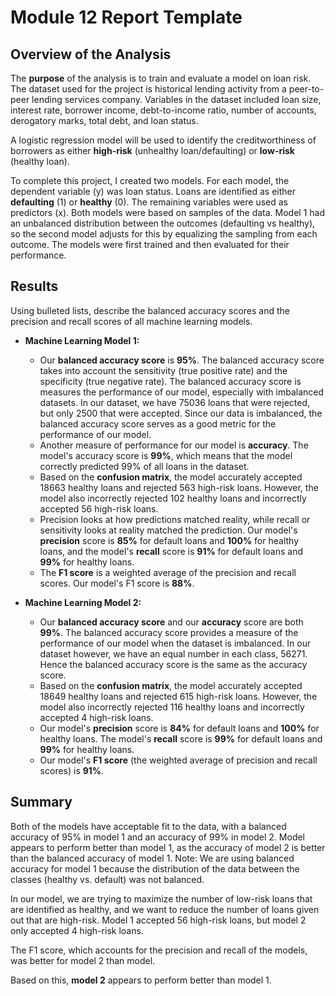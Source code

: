 # Module 12 Report Template

## Overview of the Analysis

The **purpose** of the analysis is to train and evaluate a model on loan risk. The dataset used for the project is historical lending activity from a peer-to-peer lending services company. Variables in the dataset included loan size, interest rate, borrower income, debt-to-income ratio, number of accounts, derogatory marks, total debt, and loan status.

A logistic regression model will be used to identify the creditworthiness of borrowers as either **high-risk** (unhealthy loan/defaulting) or **low-risk** (healthy loan). 

To complete this project, I created two models. For each model, the dependent variable (y) was loan status. Loans are identified as either **defaulting** (1) or **healthy** (0). The remaining variables were used as predictors (x). Both models were based on samples of the data. Model 1 had an unbalanced distribution between the outcomes (defaulting vs healthy), so the second model adjusts for this by equalizing the sampling from each outcome. The models were first trained and then evaluated for their performance.

## Results

Using bulleted lists, describe the balanced accuracy scores and the precision and recall scores of all machine learning models.

* **Machine Learning Model 1:**

  * Our **balanced accuracy score** is **95%**. The balanced accuracy score takes into account the sensitivity (true positive rate) and the specificity (true negative rate). The balanced accuracy score is measures the performance of our model, especially with imbalanced datasets. In our dataset, we have 75036 loans that were rejected, but only 2500 that were accepted. Since our data is imbalanced, the balanced accuracy score serves as a good metric for the performance of our model.
  * Another measure of performance for our model is **accuracy**. The model's accuracy score is **99%**, which means that the model correctly predicted 99% of all loans in the dataset.
  * Based on the **confusion matrix**, the model accurately accepted 18663 healthy loans and rejected 563 high-risk loans. However, the model also incorrectly rejected 102 healthy loans and incorrectly accepted 56 high-risk loans.
  * Precision looks at how predictions matched reality, while recall or sensitivity looks at reality matched the prediction. Our model's **precision** score is **85%** for default loans and **100%** for healthy loans, and the model's **recall** score is **91%** for default loans and **99%** for healthy loans.
  * The **F1 score** is a weighted average of the precision and recall scores. Our model's F1 score is **88%**.
* **Machine Learning Model 2:**

  * Our **balanced accuracy score** and our **accuracy** score are both **99%**. The balanced accuracy score provides a measure of the performance of our model when the dataset is imbalanced. In our dataset however, we have an equal number in each class, 56271. Hence the balanced accuracy score is the same as the accuracy score.
  * Based on the **confusion matrix**, the model accurately accepted 18649 healthy loans and rejected 615 high-risk loans. However, the model also incorrectly rejected 116 healthy loans and incorrectly accepted 4 high-risk loans.
  * Our model's **precision** score is **84%** for default loans and **100%** for healthy loans. The model's **recall** score is **99%** for default loans and **99%** for healthy loans.
  * Our model's **F1 score** (the weighted average of precision and recall scores) is **91%**.

## Summary

Both of the models have acceptable fit to the data, with a balanced accuracy of 95% in model 1 and an accuracy of 99% in model 2. Model appears to perform better than model 1, as the accuracy of model 2 is better than the balanced accuracy of model 1. Note: We are using balanced accuracy for model 1 because the distribution of the data between the classes (healthy vs. default) was not balanced.

In our model, we are trying to maximize the number of low-risk loans that are identified as healthy, and we want to reduce the number of loans given out that are high-risk. Model 1 accepted 56 high-risk loans, but model 2 only accepted 4 high-risk loans. 

The F1 score, which accounts for the precision and recall of the models, was better for model 2 than model. 

Based on this, **model 2** appears to perform better than model 1.
